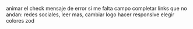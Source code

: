 animar el check
mensaje de error si me falta campo completar
links que no andan: redes sociales, leer mas, 
cambiar logo
hacer responsive
elegir colores
zod